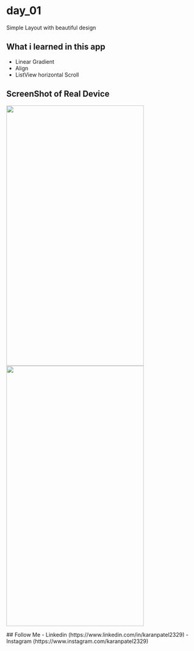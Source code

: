 # day_01

Simple Layout with beautiful design

## What i learned in this app
- Linear Gradient
- Align
- ListView horizontal Scroll

## ScreenShot of Real Device
<p float="left">
<img src="https://user-images.githubusercontent.com/51056125/147874718-f137d775-2e69-455e-aa21-ce344aec4ab2.jpg" width="360" height="680">
<img src="https://user-images.githubusercontent.com/51056125/147874723-482aea6d-63ab-4fd9-ac3a-6e896b53a242.jpg" width="360" height="680">
</p>
## Follow Me
 - Linkedin (https://www.linkedin.com/in/karanpatel2329)
 - Instagram (https://www.instagram.com/karanpatel2329)
